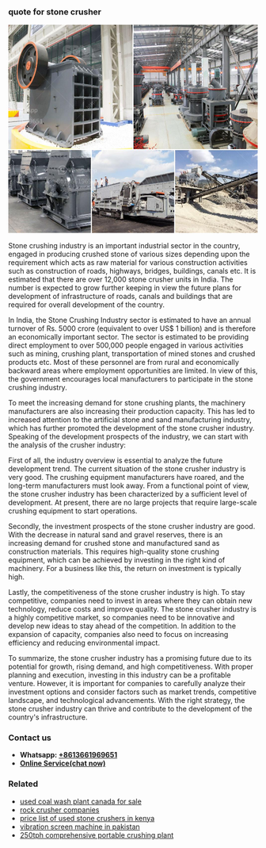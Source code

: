 <h3>quote for stone crusher</h3><img src='1708498256.jpg' alt=''><p>Stone crushing industry is an important industrial sector in the country, engaged in producing crushed stone of various sizes depending upon the requirement which acts as raw material for various construction activities such as construction of roads, highways, bridges, buildings, canals etc. It is estimated that there are over 12,000 stone crusher units in India. The number is expected to grow further keeping in view the future plans for development of infrastructure of roads, canals and buildings that are required for overall development of the country.</p><p>In India, the Stone Crushing Industry sector is estimated to have an annual turnover of Rs. 5000 crore (equivalent to over US$ 1 billion) and is therefore an economically important sector. The sector is estimated to be providing direct employment to over 500,000 people engaged in various activities such as mining, crushing plant, transportation of mined stones and crushed products etc. Most of these personnel are from rural and economically backward areas where employment opportunities are limited. In view of this, the government encourages local manufacturers to participate in the stone crushing industry.</p><p>To meet the increasing demand for stone crushing plants, the machinery manufacturers are also increasing their production capacity. This has led to increased attention to the artificial stone and sand manufacturing industry, which has further promoted the development of the stone crusher industry. Speaking of the development prospects of the industry, we can start with the analysis of the crusher industry:</p><p>First of all, the industry overview is essential to analyze the future development trend. The current situation of the stone crusher industry is very good. The crushing equipment manufacturers have roared, and the long-term manufacturers must look away. From a functional point of view, the stone crusher industry has been characterized by a sufficient level of development. At present, there are no large projects that require large-scale crushing equipment to start operations.</p><p>Secondly, the investment prospects of the stone crusher industry are good. With the decrease in natural sand and gravel reserves, there is an increasing demand for crushed stone and manufactured sand as construction materials. This requires high-quality stone crushing equipment, which can be achieved by investing in the right kind of machinery. For a business like this, the return on investment is typically high.</p><p>Lastly, the competitiveness of the stone crusher industry is high. To stay competitive, companies need to invest in areas where they can obtain new technology, reduce costs and improve quality. The stone crusher industry is a highly competitive market, so companies need to be innovative and develop new ideas to stay ahead of the competition. In addition to the expansion of capacity, companies also need to focus on increasing efficiency and reducing environmental impact.</p><p>To summarize, the stone crusher industry has a promising future due to its potential for growth, rising demand, and high competitiveness. With proper planning and execution, investing in this industry can be a profitable venture. However, it is important for companies to carefully analyze their investment options and consider factors such as market trends, competitive landscape, and technological advancements. With the right strategy, the stone crusher industry can thrive and contribute to the development of the country's infrastructure.</p><h3>Contact us</h3><ul><li><strong>Whatsapp:&nbsp;<a href="https://wa.me/8613661969651">+8613661969651</a></strong></li><li><a href="https://swt.shibang-china.com/?git&amp;zhl&amp;quote for stone crusher"><strong>Online Service(chat now)</strong></a></li></ul><h3>Related</h3><ul><li><a href='used coal wash plant canada for sale.md'>used coal wash plant canada for sale</a></li><li><a href='rock crusher companies.md'>rock crusher companies</a></li><li><a href='price list of used stone crushers in kenya.md'>price list of used stone crushers in kenya</a></li><li><a href='vibration screen machine in pakistan.md'>vibration screen machine in pakistan</a></li><li><a href='250tph comprehensive portable crushing plant.md'>250tph comprehensive portable crushing plant</a></li></ul>
